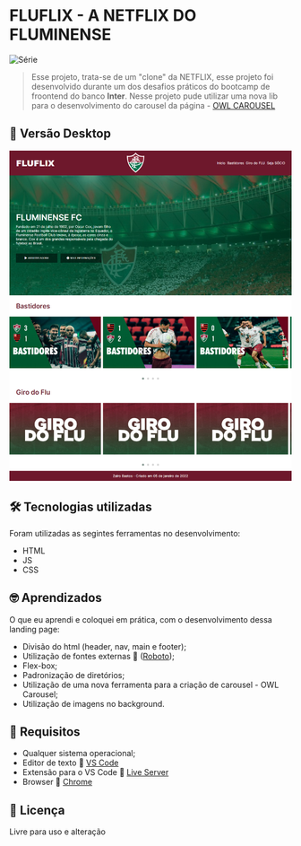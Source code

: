 # FLUFLIX - A NETFLIX DO FLUMINENSE
![Série](https://img.shields.io/static/v1?label=ZairoBastos&message=FLUFLIX&color=blue)

> Esse projeto, trata-se de um "clone" da NETFLIX, esse projeto foi desenvolvido durante um dos desafios práticos do bootcamp de froontend do banco **Inter**. Nesse projeto pude utilizar uma nova lib para o desenvolvimento do carousel da página - [OWL CAROUSEL](https://owlcarousel2.github.io/OwlCarousel2/)

## :camera_flash: Versão Desktop
![Imagem](resources/print%20da%20tela/FireShot%20Capture%20004%20-%20Clone%20Netflix%20-%20Bootcamp%20do%20banco%20Inter%20-%20127.0.0.1.png)

## :hammer_and_wrench: Tecnologias utilizadas
 Foram utilizadas as segintes ferramentas no desenvolvimento:
 - HTML
 - JS
 - CSS

## :nerd_face: Aprendizados
O que eu aprendi e coloquei em prática, com o desenvolvimento dessa landing page:
 - Divisão do html (header, nav, main e footer);
 - Utilização de fontes externas :link: ([Roboto](https://fonts.googleapis.com/css2?family=Roboto:wght@300;400&display=swap));
 - Flex-box;
 - Padronização de diretórios;
 - Utilização de uma nova ferramenta para a criação de carousel - OWL Carousel;
 - Utilização de imagens no background.

## :page_facing_up: Requisitos
- Qualquer sistema operacional;
- Editor de texto :link: [VS Code](https://code.visualstudio.com/)
- Extensão para o VS Code :link: [Live Server](https://marketplace.visualstudio.com/items?itemName=ritwickdey.LiveServer)
- Browser :link: [Chrome](https://www.google.pt/intl/pt-PT/chrome/?brand=ISCS&gclid=CjwKCAiAtouOBhA6EiwA2nLKHzAVeY7vzxHKqYQHR9e2iF4Q-UYwVeNg_5CdIuPOs6RF2hbwjslc8xoCK3QQAvD_BwE&gclsrc=aw.ds)

## :pencil: Licença
Livre para uso e alteração